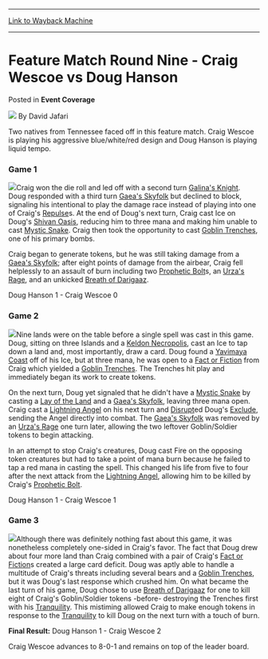 
---
[Link to Wayback Machine](https://web.archive.org/web/20200922212649/https://magic.wizards.com/en/articles/archive/event-coverage/feature-match-round-nine-craig-wescoe-vs-doug-hanson-2000-01-01-0)

[_metadata_:author]:- "David Jafari"
[_metadata_:description]:- "Two natives from Tennessee faced off in this feature match. Craig Wescoe is playing his aggressive blue/white/red design and Doug Hanson is playing liquid tempo."
[_metadata_:generator]:- "Drupal 7 (http://drupal.org)"
[_metadata_:node]:- "750906"
[_metadata_:publish_date]:- "2000-01-01"
[_metadata_:source]:- "div-main-content"
[_metadata_:title]:- "Feature Match Round Nine - Craig Wescoe vs Doug Hanson"
[_metadata_:wayback_capture_timestamp]:- "2020-09-22 21:26:49"
[_metadata_:wayback_raw_url]:- "https://web.archive.org/web/20200922212649id_/https://magic.wizards.com/en/articles/archive/event-coverage/feature-match-round-nine-craig-wescoe-vs-doug-hanson-2000-01-01-0"
[_metadata_:wayback_url]:- "https://magic.wizards.com/en/articles/archive/event-coverage/feature-match-round-nine-craig-wescoe-vs-doug-hanson-2000-01-01-0"
---


Feature Match Round Nine - Craig Wescoe vs Doug Hanson
======================================================



 Posted in **Event Coverage**







![](https://media.magic.wizards.com/styles/auth_small/public/generic-avatar-150_480.png)
By David Jafari











Two natives from Tennessee faced off in this feature match. Craig Wescoe is playing his aggressive blue/white/red design and Doug Hanson is playing liquid tempo.


### Game 1


![](https://media.magic.wizards.com/image_legacy_migration/sideboard/images/GPMINN01/958.jpg)Craig won the die roll and led off with a second turn [Galina's Knight](http://gatherer.wizards.com/Pages/Card/Details.aspx?name=Galina%27s+Knight). Doug responded with a third turn [Gaea's Skyfolk](http://gatherer.wizards.com/Pages/Card/Details.aspx?name=Gaea%27s+Skyfolk) but declined to block, signaling his intentional to play the damage race instead of playing into one of Craig's [Repulse](http://gatherer.wizards.com/Pages/Card/Details.aspx?name=Repulse)s. At the end of Doug's next turn, Craig cast Ice on Doug's [Shivan Oasis](http://gatherer.wizards.com/Pages/Card/Details.aspx?name=Shivan+Oasis), reducing him to three mana and making him unable to cast [Mystic Snake](http://gatherer.wizards.com/Pages/Card/Details.aspx?name=Mystic+Snake). Craig then took the opportunity to cast [Goblin Trenches](http://gatherer.wizards.com/Pages/Card/Details.aspx?name=Goblin+Trenches), one of his primary bombs. 


Craig began to generate tokens, but he was still taking damage from a [Gaea's Skyfolk](http://gatherer.wizards.com/Pages/Card/Details.aspx?name=Gaea%27s+Skyfolk); after eight points of damage from the airbear, Craig fell helplessly to an assault of burn including two [Prophetic Bolt](http://gatherer.wizards.com/Pages/Card/Details.aspx?name=Prophetic+Bolt)s, an [Urza's Rage](http://gatherer.wizards.com/Pages/Card/Details.aspx?name=Urza%27s+Rage), and an unkicked [Breath of Darigaaz](http://gatherer.wizards.com/Pages/Card/Details.aspx?name=Breath+of+Darigaaz).


Doug Hanson 1 - Craig Wescoe 0


### Game 2


![](https://media.magic.wizards.com/image_legacy_migration/sideboard/images/GPMINN01/957.jpg)Nine lands were on the table before a single spell was cast in this game. Doug, sitting on three Islands and a [Keldon Necropolis](http://gatherer.wizards.com/Pages/Card/Details.aspx?name=Keldon+Necropolis), cast an Ice to tap down a land and, most importantly, draw a card. Doug found a [Yavimaya Coast](http://gatherer.wizards.com/Pages/Card/Details.aspx?name=Yavimaya+Coast) off of his Ice, but at three mana, he was open to a [Fact or Fiction](http://gatherer.wizards.com/Pages/Card/Details.aspx?name=Fact+or+Fiction) from Craig which yielded a [Goblin Trenches](http://gatherer.wizards.com/Pages/Card/Details.aspx?name=Goblin+Trenches). The Trenches hit play and immediately began its work to create tokens. 


On the next turn, Doug yet signaled that he didn't have a [Mystic Snake](http://gatherer.wizards.com/Pages/Card/Details.aspx?name=Mystic+Snake) by casting a [Lay of the Land](http://gatherer.wizards.com/Pages/Card/Details.aspx?name=Lay+of+the+Land) and a [Gaea's Skyfolk](http://gatherer.wizards.com/Pages/Card/Details.aspx?name=Gaea%27s+Skyfolk), leaving three mana open. Craig cast a [Lightning Angel](http://gatherer.wizards.com/Pages/Card/Details.aspx?name=Lightning+Angel) on his next turn and [Disrupt](http://gatherer.wizards.com/Pages/Card/Details.aspx?name=Disrupt)ed Doug's [Exclude](http://gatherer.wizards.com/Pages/Card/Details.aspx?name=Exclude), sending the Angel directly into combat. The [Gaea's Skyfolk](http://gatherer.wizards.com/Pages/Card/Details.aspx?name=Gaea%27s+Skyfolk) was removed by an [Urza's Rage](http://gatherer.wizards.com/Pages/Card/Details.aspx?name=Urza%27s+Rage) one turn later, allowing the two leftover Goblin/Soldier tokens to begin attacking. 


In an attempt to stop Craig's creatures, Doug cast Fire on the opposing token creatures but had to take a point of mana burn because he failed to tap a red mana in casting the spell. This changed his life from five to four after the next attack from the [Lightning Angel](http://gatherer.wizards.com/Pages/Card/Details.aspx?name=Lightning+Angel), allowing him to be killed by Craig's [Prophetic Bolt](http://gatherer.wizards.com/Pages/Card/Details.aspx?name=Prophetic+Bolt). 


Doug Hanson 1 - Craig Wescoe 1


### Game 3


![](https://media.magic.wizards.com/image_legacy_migration/sideboard/images/GPMINN01/954.jpg)Although there was definitely nothing fast about this game, it was nonetheless completely one-sided in Craig's favor. The fact that Doug drew about four more land than Craig combined with a pair of Craig's [Fact or Fiction](http://gatherer.wizards.com/Pages/Card/Details.aspx?name=Fact+or+Fiction)s created a large card deficit. Doug was aptly able to handle a multitude of Craig's threats including several bears and a [Goblin Trenches](http://gatherer.wizards.com/Pages/Card/Details.aspx?name=Goblin+Trenches), but it was Doug's last response which crushed him. On what became the last turn of his game, Doug chose to use [Breath of Darigaaz](http://gatherer.wizards.com/Pages/Card/Details.aspx?name=Breath+of+Darigaaz) for one to kill eight of Craig's Goblin/Soldier tokens -before- destroying the Trenches first with his [Tranquility](http://gatherer.wizards.com/Pages/Card/Details.aspx?name=Tranquility). This mistiming allowed Craig to make enough tokens in response to the [Tranquility](http://gatherer.wizards.com/Pages/Card/Details.aspx?name=Tranquility) to kill Doug on the next turn with a touch of burn.


**Final Result:** Doug Hanson 1 - Craig Wescoe 2


Craig Wescoe advances to 8-0-1 and remains on top of the leader board.







